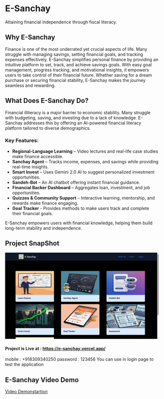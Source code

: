 # E-Sanchay

Attaining financial independence through fiscal literacy.

## Why E-Sanchay
Finance is one of the most underrated yet crucial aspects of life. Many struggle with managing savings, setting financial goals, and tracking expenses effectively. E-Sanchay simplifies personal finance by providing an intuitive platform to set, track, and achieve savings goals. With easy goal management, progress tracking, and motivational insights, it empowers users to take control of their financial future. Whether saving for a dream purchase or securing financial stability, E-Sanchay makes the journey seamless and rewarding.

## What Does E-Sanchay Do?

Financial illiteracy is a major barrier to economic stability. Many struggle with budgeting, saving, and investing due to a lack of knowledge. E-Sanchay addresses this by offering an AI-powered financial literacy platform tailored to diverse demographics.

### Key Features:

- **Regional-Language Learning** – Video lectures and real-life case studies make finance accessible.
- **Sanchay Agent** – Tracks income, expenses, and savings while providing real-time insights.
- **Smart Invest** – Uses Gemini 2.0 AI to suggest personalized investment opportunities.
- **Sandeh-Bot** – An AI chatbot offering instant financial guidance.
- **Financial Backer Dashboard** – Aggregates loan, investment, and job opportunities.
- **Quizzes & Community Support** – Interactive learning, mentorship, and rewards make finance engaging.
- **Goal Tracker** - Provides methods to make users track and complete their financial goals.

E-Sanchay empowers users with financial knowledge, helping them build long-term stability and independence.

## Project SnapShot
![alt text](<Screenshot (7).png>)

#### Project is Live at : https://e-sanchay.vercel.app/ 
mobile : +918309340250
password : 123456
You can use in login page to test the application

## E-Sanchay Video Demo

[Video Demonstartion](https://youtu.be/CubHoNJhE9Y)
